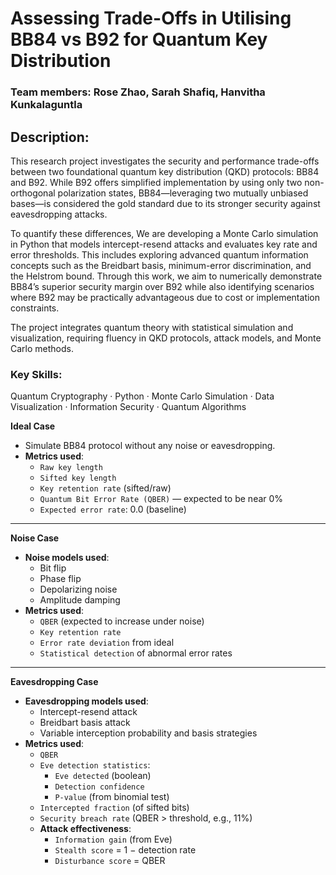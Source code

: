 # Assessing Trade-Offs in Utilising BB84 vs B92 for Quantum Key Distribution

### Team members: Rose Zhao, Sarah Shafiq, Hanvitha Kunkalaguntla

## Description:
This research project investigates the security and performance trade-offs between two foundational quantum key distribution (QKD) protocols: BB84 and B92. While B92 offers simplified implementation by using only two non-orthogonal polarization states, BB84—leveraging two mutually unbiased bases—is considered the gold standard due to its stronger security against eavesdropping attacks.

To quantify these differences,  We are developing a Monte Carlo simulation in Python that models intercept-resend attacks and evaluates key rate and error thresholds. This includes exploring advanced quantum information concepts such as the Breidbart basis, minimum-error discrimination, and the Helstrom bound. Through this work, we aim to numerically demonstrate BB84’s superior security margin over B92 while also identifying scenarios where B92 may be practically advantageous due to cost or implementation constraints.

The project integrates quantum theory with statistical simulation and visualization, requiring fluency in QKD protocols, attack models, and Monte Carlo methods.

### Key Skills:
Quantum Cryptography · Python · Monte Carlo Simulation · Data Visualization · Information Security · Quantum Algorithms

**Ideal Case**
- Simulate BB84 protocol without any noise or eavesdropping.
- **Metrics used**:
  - `Raw key length`
  - `Sifted key length`
  - `Key retention rate` (sifted/raw)
  - `Quantum Bit Error Rate (QBER)` — expected to be near 0%
  - `Expected error rate`: 0.0 (baseline)

---

**Noise Case**
- **Noise models used**:
  - Bit flip
  - Phase flip
  - Depolarizing noise
  - Amplitude damping
- **Metrics used**:
  - `QBER` (expected to increase under noise)
  - `Key retention rate`
  - `Error rate deviation` from ideal
  - `Statistical detection` of abnormal error rates

---

**Eavesdropping Case**
- **Eavesdropping models used**:
  - Intercept-resend attack
  - Breidbart basis attack
  - Variable interception probability and basis strategies
- **Metrics used**:
  - `QBER`
  - `Eve detection statistics`:
    - `Eve detected` (boolean)
    - `Detection confidence`
    - `P-value` (from binomial test)
  - `Intercepted fraction` (of sifted bits)
  - `Security breach rate` (QBER > threshold, e.g., 11%)
  - **Attack effectiveness**:
    - `Information gain` (from Eve)
    - `Stealth score` = 1 − detection rate
    - `Disturbance score` = QBER
